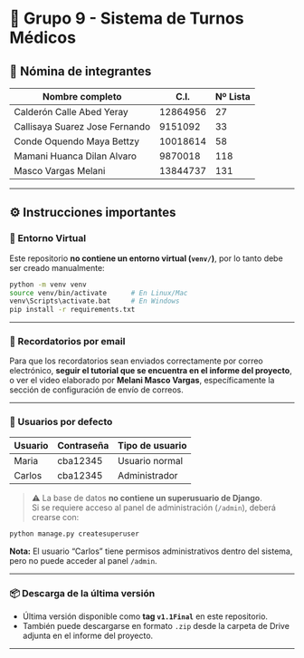 # 🏥 Grupo 9 - Sistema de Turnos Médicos

## 👥 Nómina de integrantes

| Nombre completo                   | C.I.       | Nº Lista |
|----------------------------------|------------|----------|
| Calderón Calle Abed Yeray        | 12864956   | 27       |
| Callisaya Suarez Jose Fernando   | 9151092    | 33       |
| Conde Oquendo Maya Bettzy        | 10018614   | 58       |
| Mamani Huanca Dilan Alvaro       | 9870018    | 118      |
| Masco Vargas Melani              | 13844737   | 131      |

---

## ⚙️ Instrucciones importantes

### 🔹 Entorno Virtual
Este repositorio **no contiene un entorno virtual (`venv/`)**, por lo tanto debe ser creado manualmente:

```bash
python -m venv venv
source venv/bin/activate      # En Linux/Mac
venv\Scripts\activate.bat     # En Windows
pip install -r requirements.txt
```

---

### 📧 Recordatorios por email

Para que los recordatorios sean enviados correctamente por correo electrónico, **seguir el tutorial que se encuentra en el informe del proyecto**, o ver el video elaborado por **Melani Masco Vargas**, específicamente la sección de configuración de envío de correos.

---

### 🔐 Usuarios por defecto

| Usuario | Contraseña | Tipo de usuario  |
|---------|------------|------------------|
| Maria   | cba12345   | Usuario normal   |
| Carlos  | cba12345   | Administrador    |

> ⚠️ La base de datos **no contiene un superusuario de Django**.  
> Si se requiere acceso al panel de administración (`/admin`), deberá crearse con:

```bash
python manage.py createsuperuser
```

**Nota:** El usuario “Carlos” tiene permisos administrativos dentro del sistema, pero no puede acceder al panel `/admin`.

---

### 📦 Descarga de la última versión

- Última versión disponible como **tag `v1.1Final`** en este repositorio.
- También puede descargarse en formato `.zip` desde la carpeta de Drive adjunta en el informe del proyecto.

---
